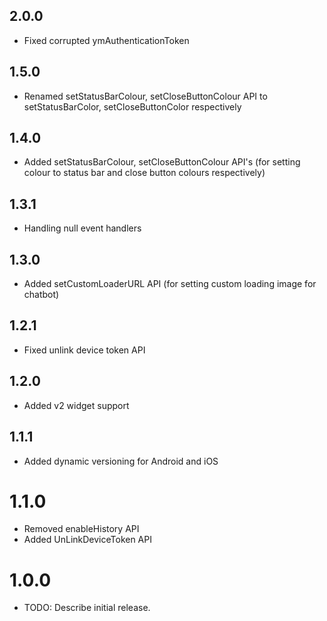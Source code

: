 ## 2.0.0

- Fixed corrupted ymAuthenticationToken

## 1.5.0

- Renamed setStatusBarColour, setCloseButtonColour API to setStatusBarColor, setCloseButtonColor respectively

## 1.4.0

- Added setStatusBarColour, setCloseButtonColour API's (for setting colour to status bar and close button colours respectively)

## 1.3.1

- Handling null event handlers

## 1.3.0

- Added setCustomLoaderURL API (for setting custom loading image for chatbot)

## 1.2.1

- Fixed unlink device token API

## 1.2.0

- Added v2 widget support

## 1.1.1

- Added dynamic versioning for Android and iOS

# 1.1.0

- Removed enableHistory API
- Added UnLinkDeviceToken API

# 1.0.0

- TODO: Describe initial release.
